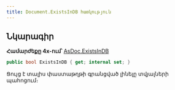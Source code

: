 ```yaml
---
title: Document.ExistsInDB հատկություն
---
```


## Նկարագիր

**Համարժեքը 4x-ում՝** [AsDoc.ExistsInDB](https://armsoft.github.io/as4x-docs/HTM/ProgrGuide/Functions/ASDOC/ExistsInDB.html)

```c#
public bool ExistsInDB { get; internal set; }
```

Ցույց է տալիս փաստաթղթի գրանցված լինելը տվյալների պահոցում։

